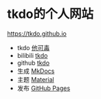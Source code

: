 # tkdo的个人网站 
<https://tkdo.github.io>
- tkdo [他可毒](https://tkdo.github.io)
- bilibili [tkdo](https://space.bilibili.com/326612675)
- github [tkdo](https://github.com/tkdo/)
- 生成 [MkDocs](https://www.mkdocs.org) 
- 主题 [Material](https://github.com/squidfunk/mkdocs-material)
- 发布 [GitHub Pages](https://pages.github.com)
